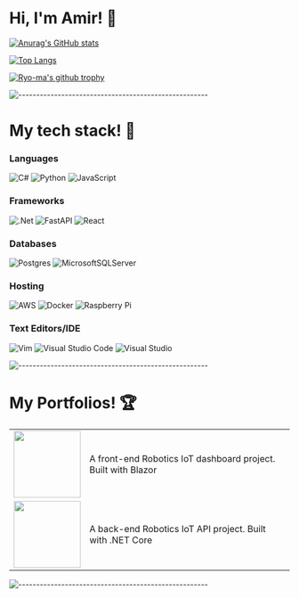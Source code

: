 # Hi, I'm Amir! :rocket:


<!--
**amirashrafizham/amirashrafizham** is a ✨ _special_ ✨ repository because its `README.md` (this file) appears on your GitHub profile.

Here are some ideas to get you started:

- 🔭 I’m currently working on ...
- 🌱 I’m currently learning ...
- 👯 I’m looking to collaborate on ...
- 🤔 I’m looking for help with ...
- 💬 Ask me about ...
- 📫 How to reach me: ...
- 😄 Pronouns: ...
- ⚡ Fun fact: ...
-->
[![Anurag's GitHub stats](https://github-readme-stats.vercel.app/api?username=amirashrafizham&show_icons=true&theme=radical)](https://github.com/anuraghazra/github-readme-stats)

[![Top Langs](https://github-readme-stats.vercel.app/api/top-langs/?username=amirashrafizham&show_icons=true&theme=radical&layout=compact)](https://github.com/anuraghazra/github-readme-stats)


[![Ryo-ma's github trophy](https://github-profile-trophy.vercel.app/?username=amirashrafizham&row=1&theme=dracula)](https://github.com/ryo-ma/github-profile-trophy)


![-----------------------------------------------------](https://raw.githubusercontent.com/andreasbm/readme/master/assets/lines/rainbow.png)


# My tech stack! :hammer:

### Languages

![C#](https://img.shields.io/badge/c%23-%23239120.svg?style=for-the-badge&logo=c-sharp&logoColor=white)
![Python](https://img.shields.io/badge/Python-FFD43B?style=for-the-badge&logo=python&logoColor=blue)
![JavaScript](https://img.shields.io/badge/javascript-%23323330.svg?style=for-the-badge&logo=javascript&logoColor=%23F7DF1E)



### Frameworks

![.Net](https://img.shields.io/badge/.NET-5C2D91?style=for-the-badge&logo=.net&logoColor=white)
![FastAPI](https://img.shields.io/badge/fastapi-109989?style=for-the-badge&logo=FASTAPI&logoColor=white)
![React](https://img.shields.io/badge/react-%2320232a.svg?style=for-the-badge&logo=react&logoColor=%2361DAFB)


### Databases

![Postgres](https://img.shields.io/badge/postgres-%23316192.svg?style=for-the-badge&logo=postgresql&logoColor=white)
![MicrosoftSQLServer](https://img.shields.io/badge/Microsoft%20SQL%20Sever-CC2927?style=for-the-badge&logo=microsoft%20sql%20server&logoColor=white)

### Hosting

![AWS](https://img.shields.io/badge/AWS-%23FF9900.svg?style=for-the-badge&logo=amazon-aws&logoColor=white)
![Docker](https://img.shields.io/badge/docker-%230db7ed.svg?style=for-the-badge&logo=docker&logoColor=white)
![Raspberry Pi](https://img.shields.io/badge/-RaspberryPi-C51A4A?style=for-the-badge&logo=Raspberry-Pi)

### Text Editors/IDE

![Vim](https://img.shields.io/badge/VIM-%2311AB00.svg?style=for-the-badge&logo=vim&logoColor=white)
![Visual Studio Code](https://img.shields.io/badge/Visual%20Studio%20Code-0078d7.svg?style=for-the-badge&logo=visual-studio-code&logoColor=white)
![Visual Studio](https://img.shields.io/badge/Visual%20Studio-5C2D91.svg?style=for-the-badge&logo=visual-studio&logoColor=white)

![-----------------------------------------------------](https://raw.githubusercontent.com/andreasbm/readme/master/assets/lines/rainbow.png)

# My Portfolios! :trophy:	 
<table>
    <tbody>
        <tr>
            <td><a href="https://github.com/amirashrafizham/FE-IoRT">
            <img height="120" src="https://github-readme-stats.vercel.app/api/pin/?username=amirashrafizham&repo=FE-IoRT&theme=dark" />
            </a></td>
            <td>
            <p>A front-end Robotics IoT dashboard project. Built with Blazor</p>
            </td>
        </tr>
         <tr>
            <td><a href="https://github.com/amirashrafizham/BE-IoRT">
            <img height="120" src="https://github-readme-stats.vercel.app/api/pin/?username=amirashrafizham&repo=BE-IoRT&theme=dark"/>
            </a></td>
            <td>
            <p>A back-end Robotics IoT API project. Built with .NET Core</p>
            </td>
        </tr>
    </tbody>
</table>

![-----------------------------------------------------](https://raw.githubusercontent.com/andreasbm/readme/master/assets/lines/rainbow.png)


